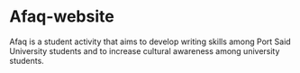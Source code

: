 # Afaq-website
Afaq is a student activity that aims to develop writing skills among Port Said University students and to increase cultural awareness among university students.
